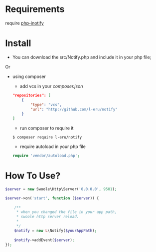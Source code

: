 Requirements
=======================


require [php-inotify](http://pecl.php.net/package/inotify)

Install
=======================

+ You can download the src/Notify.php and include it in your php file;

Or

+ using composer

	+ add vcs in your *composer.json*
	```json
	"repositories": [
        {
            "type": "vcs",
            "url": "http://github.com/l-eru/notify"
        }
    ]
	```
    
    + run composer to require it
    ```shell
    $ composer require l-eru/notify
    ```

    + require autoload in your php file
    
    ```php
    require 'vendor/autoload.php';
    ```
    
How To Use?
==========================


```php
$server = new Swoole\Http\Server('0.0.0.0', 9501);

$server->on('start', function ($server)) {
    
    /**
     * when you changed the file in your app path,
     * swoole http server reload.
     * 
     */
    $notify = new L\Notify($yourAppPath);
    
    $notify->addEvent($server);
});
```
